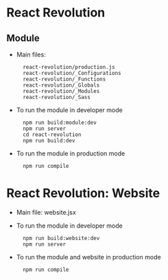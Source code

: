 # React Revolution

## Module

- Main files: 

        react-revolution/production.js
        react-revolution/_Configurations
        react-revolution/_Functions
        react-revolution/_Globals
        react-revolution/_Modules
        react-revolution/_Sass

- To run the module in developer mode
        
        npm run build:module:dev
        npm run server
        cd react-revolution
        npm run build:dev

- To run the module in production mode
        
        npm run compile

# React Revolution: Website

- Main file: website.jsx

- To run the module in developer mode
        
        npm run build:website:dev
        npm run server

- To run the module and website in production mode
        
        npm run compile
